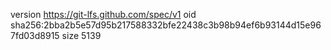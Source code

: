 version https://git-lfs.github.com/spec/v1
oid sha256:2bba2b5e57d95b217588332bfe22438c3b98b94ef6b93144d15e967fd03d8915
size 5139
